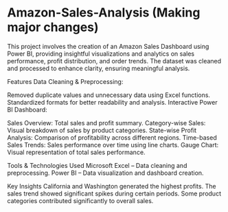 # Amazon-Sales-Analysis (Making major changes)

This project involves the creation of an Amazon Sales Dashboard using Power BI, providing insightful visualizations and analytics on sales performance, profit distribution, and order trends. The dataset was cleaned and processed to enhance clarity, ensuring meaningful analysis.

Features
Data Cleaning & Preprocessing:

Removed duplicate values and unnecessary data using Excel functions.
Standardized formats for better readability and analysis.
Interactive Power BI Dashboard:

Sales Overview: Total sales and profit summary.
Category-wise Sales: Visual breakdown of sales by product categories.
State-wise Profit Analysis: Comparison of profitability across different regions.
Time-based Sales Trends: Sales performance over time using line charts.
Gauge Chart: Visual representation of total sales performance.

Tools & Technologies Used
Microsoft Excel – Data cleaning and preprocessing.
Power BI – Data visualization and dashboard creation.

Key Insights
California and Washington generated the highest profits.
The sales trend showed significant spikes during certain periods.
Some product categories contributed significantly to overall sales.

